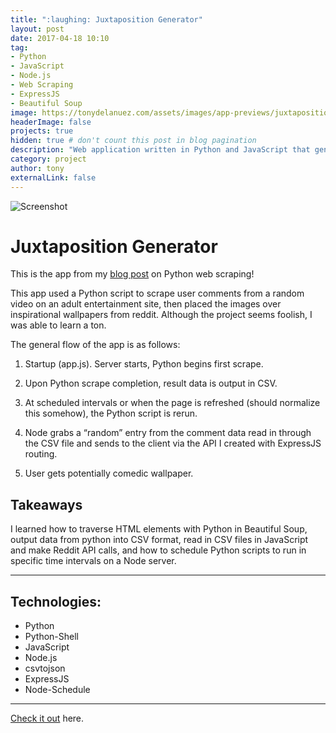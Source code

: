 ```yaml
---
title: ":laughing: Juxtaposition Generator"
layout: post
date: 2017-04-18 10:10
tag: 
- Python
- JavaScript
- Node.js
- Web Scraping
- ExpressJS
- Beautiful Soup
image: https://tonydelanuez.com/assets/images/app-previews/juxtapositiongenerator.png
headerImage: false
projects: true
hidden: true # don't count this post in blog pagination
description: "Web application written in Python and JavaScript that generates combinations of comments from an adult video website and inspirational wallpapers from reddit.com."
category: project
author: tony
externalLink: false
---
```


![Screenshot](https://tonydelanuez.com/assets/images/app-previews/juxtapositiongenerator.png)

# Juxtaposition Generator 

This is the app from my [blog post](http://tonydelanuez.com/A-Python-Web-Scraping-Weekend/) on Python web scraping!

This app used a Python script to scrape user comments from a random video on an adult entertainment site, then placed the images over inspirational wallpapers from reddit. Although the project seems foolish, I was able to learn a ton.


The general flow of the app is as follows:

1. Startup (app.js). Server starts, Python begins first scrape.

2. Upon Python scrape completion, result data is output in CSV.

3. At scheduled intervals or when the page is refreshed (should normalize this somehow), the Python script is rerun.

4. Node grabs a “random” entry from the comment data read in through the CSV file and sends to the client via the API I created with ExpressJS routing.

5. User gets potentially comedic wallpaper.

## Takeaways
I learned how to traverse HTML elements with Python in Beautiful Soup, output data from python into CSV format, read in CSV files in JavaScript and make Reddit API calls, and how to schedule Python scripts to run in specific time intervals on a Node server.

---

## Technologies:

- Python
- Python-Shell
- JavaScript
- Node.js
- csvtojson
- ExpressJS
- Node-Schedule


---

[Check it out](https://github.com/tonydelanuez/Juxtaposition-Generator/) here.
